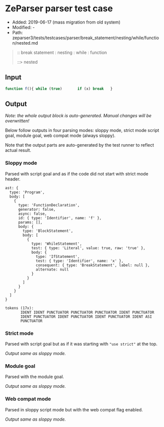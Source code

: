 # ZeParser parser test case

- Added: 2019-06-17 (mass migration from old system)
- Modified: -
- Path: zeparser3/tests/testcases/parser/break_statement/nesting/while/function/nested.md

> :: break statement : nesting : while : function
>
> ::> nested

## Input

`````js
function f(){ while (true)       if (x) break   }
`````

## Output

_Note: the whole output block is auto-generated. Manual changes will be overwritten!_

Below follow outputs in four parsing modes: sloppy mode, strict mode script goal, module goal, web compat mode (always sloppy).

Note that the output parts are auto-generated by the test runner to reflect actual result.

### Sloppy mode

Parsed with script goal and as if the code did not start with strict mode header.

`````
ast: {
  type: 'Program',
  body: [
    {
      type: 'FunctionDeclaration',
      generator: false,
      async: false,
      id: { type: 'Identifier', name: 'f' },
      params: [],
      body: {
        type: 'BlockStatement',
        body: [
          {
            type: 'WhileStatement',
            test: { type: 'Literal', value: true, raw: 'true' },
            body: {
              type: 'IfStatement',
              test: { type: 'Identifier', name: 'x' },
              consequent: { type: 'BreakStatement', label: null },
              alternate: null
            }
          }
        ]
      }
    }
  ]
}

tokens (17x):
       IDENT IDENT PUNCTUATOR PUNCTUATOR PUNCTUATOR IDENT PUNCTUATOR
       IDENT PUNCTUATOR IDENT PUNCTUATOR IDENT PUNCTUATOR IDENT ASI
       PUNCTUATOR
`````

### Strict mode

Parsed with script goal but as if it was starting with `"use strict"` at the top.

_Output same as sloppy mode._

### Module goal

Parsed with the module goal.

_Output same as sloppy mode._

### Web compat mode

Parsed in sloppy script mode but with the web compat flag enabled.

_Output same as sloppy mode._
